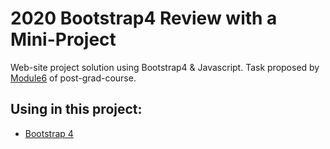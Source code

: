 # 2020 Bootstrap4 Review with a Mini-Project

Web-site project solution using Bootstrap4 & Javascript. Task proposed by [Module6](https://github.com/thiagojacinto/pos-unit-porto/tree/master/Module6) of post-grad-course.

## Using in this project:
- [Bootstrap 4](https://getbootstrap.com/docs/4.0/getting-started)
